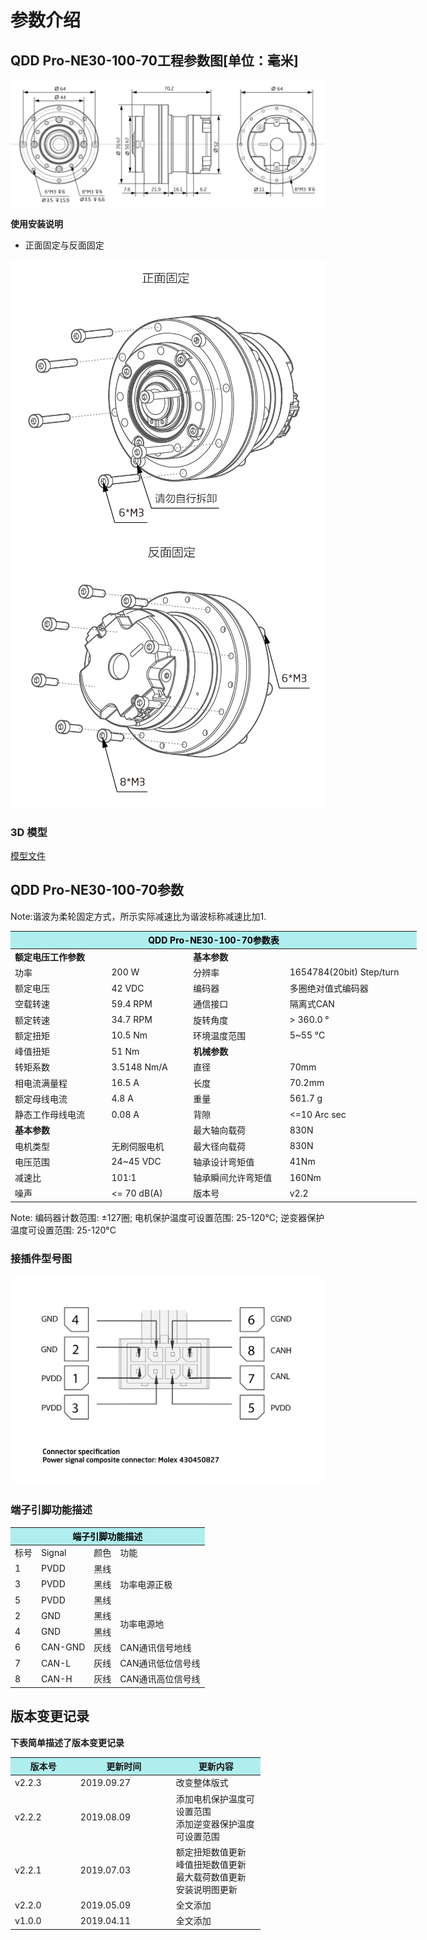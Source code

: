 # 参数介绍 
## QDD Pro-NE30-100-70工程参数图[单位：毫米]
![QDD Pro-NE30-101]( ../../img/QDD_Pro_NE30-100-70_v2_2三视图.png )

**使用安装说明**

*   正面固定与反面固定

![Qddpro_NE30_v2_2正面固定.png](../../img/QDD_Pro_NE30-100-70_v2_2正面固定.png "fig:Qddpro_NE30_v2_2正面固定.png") ![Qddpro_NE30_v2_2反面固定.png](../../img/QDD_Pro_NE30-100-70_v2_2反面固定.png "fig:Qddpro_NE30_v2_2反面固定.png")
### 3D 模型
[模型文件]( ../../3DModel/QDD_Pro_NE30-100-70_v2_2.step.zip )

## QDD Pro-NE30-100-70参数

Note:谐波为柔轮固定方式，所示实际减速比为谐波标称减速比加1.

<table style="width:650px"><thead><tr><th colspan="4" style="background: PaleTurquoise; color: black;">QDD Pro-NE30-100-70参数表</th></tr></thead><tbody><tr><td colspan="2"><b>额定电压工作参数</b></td><td colspan="2"><b>基本参数</b></td></tr><tr><td style="width:175px">功率</td><td style="width:135px">200 W</td><td style="width:130px">分辨率</td><td style="width:220px">1654784(20bit) Step/turn</td></tr><tr><td>额定电压</td><td>42 VDC</td><td>编码器</td><td>多圈绝对值式编码器</td></tr><tr><td>空载转速</td><td>59.4 RPM</td><td>通信接口</td><td>隔离式CAN</td></tr><tr><td>额定转速</td><td>34.7 RPM</td><td>旋转角度</td><td>> 360.0 °</td></tr><tr><td>额定扭矩</td><td>10.5 Nm</td><td>环境温度范围</td><td>5~55 °C</td></tr>
 <td>峰值扭矩</td><td>51 Nm</td><td colspan="2"><b>机械参数</b></td></tr>
 <tr><td>转矩系数</td><td>3.5148 Nm/A</td><td style="width:175px">直径</td><td style="width:175px">70mm</td></tr>
 <tr><td>相电流满量程</td><td>16.5 A</td><td>长度</td><td>70.2mm</td></tr>
 <tr><td>额定母线电流</td><td>4.8 A</td><td>重量</td><td>561.7 g</td></tr>
 <tr><td>静态工作母线电流</td><td>0.08 A</td><td>背隙</td><td><=10 Arc sec</td></tr>
 <tr><td colspan="2"><b>基本参数</b></td><td>最大轴向载荷</td><td>830N</td></tr>
 <tr><td>电机类型</td><td>无刷伺服电机</td><td>最大径向载荷</td><td>830N</td></tr>
 <tr><td>电压范围</td><td>24~45 VDC</td><td>轴承设计弯矩值</td><td>41Nm</td></tr>
 <tr><td>减速比</td><td>101:1</td><td>轴承瞬间允许弯矩值</td><td>160Nm</td>
 <tr><td>噪声</td><td><= 70 dB(A)</td><td>版本号</td><td>v2.2</td></tr></tbody></table>

 Note: 编码器计数范围: ±127圈; 电机保护温度可设置范围: 25-120°C; 逆变器保护温度可设置范围: 25-120°C


### 接插件型号图

<img src="../../img/配线2-2.png" style="width:600px">

### 端子引脚功能描述

<table class="tableizer-table" style="width:390px">
 <thead><tr class="tableizer-firstrow"><th colspan="4" style="background: PaleTurquoise; color: black;">端子引脚功能描述</th></tr></thead><tbody><tr><td>标号</td><td>Signal</td><td>颜色</td><td>功能</td></tr><tr><td>1</td><td>PVDD</td><td>黑线</td><td rowspan="3">功率电源正极</td></tr><tr><td>3</td><td>PVDD</td><td>黑线</td></tr><tr><td>5</td><td>PVDD</td><td>黑线</td></tr><tr><td>2</td><td>GND</td><td>黑线</td> <td rowspan="2">功率电源地</td></tr><tr><td>4</td><td>GND</td><td>黑线</td></tr><tr><td>6</td><td>CAN-GND</td><td>灰线</td><td>CAN通讯信号地线</td></tr><tr><td>7</td><td>CAN-L</td><td>灰线</td><td>CAN通讯低位信号线</td></tr><tr><td>8</td><td>CAN-H</td><td>灰线</td><td>CAN通讯高位信号线</td></tr></tbody></table>
 </tbody></table>

## 版本变更记录
**下表简单描述了版本变更记录**

<table style="width:400px"><thead><tr style="background:PaleTurquoise"><th style="width:100px">版本号</th><th style="width:150px">更新时间</th><th style="width:150px">更新内容</th></tr></thead><tbody><tr><td>v2.2.3</td><td>2019.09.27</td><td>改变整体版式</td></tr><tr><td>v2.2.2</td><td>2019.08.09</td><td>添加电机保护温度可设置范围 <br>添加逆变器保护温度可设置范围 </td></tr><tr><td>v2.2.1</td><td>2019.07.03</td><td>额定扭矩数值更新 <br>峰值扭矩数值更新 <br>最大载荷数值更新 <br>安装说明图更新 </td></tr><tr><td>v2.2.0</td><td>2019.05.09</td><td>全文添加</td></tr><tr><td>v1.0.0</td><td>2019.04.11</td><td>全文添加</td></tbody></table>
